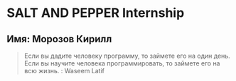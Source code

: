 # SALT AND PEPPER Internship
## Имя: Морозов Кирилл

> Если вы дадите человеку программу, то займете его на один день. Если вы научите человека программировать, то займете его на всю жизнь.
: Waseem Latif